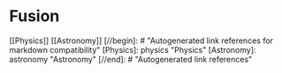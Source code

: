 # Fusion

[[Physics]] [[Astronomy]]
[//begin]: # "Autogenerated link references for markdown compatibility"
[Physics]: physics "Physics"
[Astronomy]: astronomy "Astronomy"
[//end]: # "Autogenerated link references"